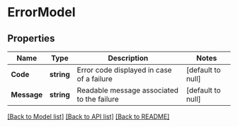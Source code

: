 # ErrorModel

## Properties
Name | Type | Description | Notes
------------ | ------------- | ------------- | -------------
**Code** | **string** | Error code displayed in case of a failure | [default to null]
**Message** | **string** | Readable message associated to the failure | [default to null]

[[Back to Model list]](../README.md#documentation-for-models) [[Back to API list]](../README.md#documentation-for-api-endpoints) [[Back to README]](../README.md)

